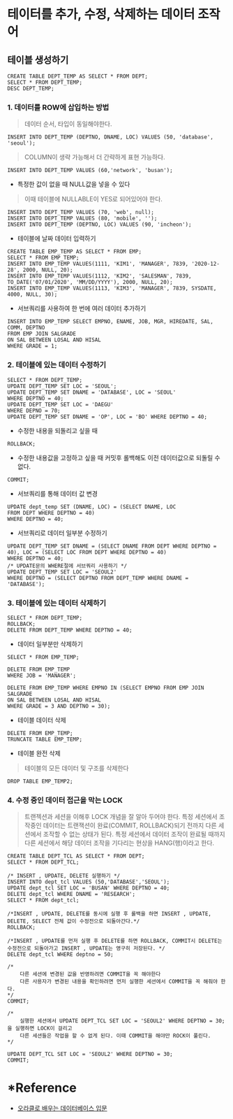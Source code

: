# 테이터를 추가, 수정, 삭제하는 데이터 조작어
## 테이블 생성하기
```
CREATE TABLE DEPT_TEMP AS SELECT * FROM DEPT;
SELECT * FROM DEPT_TEMP;
DESC DEPT_TEMP;
```
### 1. 데이터를 ROW에 삽입하는 방법
> 데이터 순서, 타입이 동일해야한다.

```
INSERT INTO DEPT_TEMP (DEPTNO, DNAME, LOC) VALUES (50, 'database', 'seoul');
```
> COLUMN이 생략 가능해서 더 간략하게 표현 가능하다.
```
INSERT INTO DEPT_TEMP VALUES (60,'network', 'busan');
```

+ 특정한 값이 없을 때 NULL값을 넣을 수 있다 
> 이때 테이블에 NULLABLE이 YES로 되어있어야 한다.

```
INSERT INTO DEPT_TEMP VALUES (70, 'web', null);
INSERT INTO DEPT_TEMP VALUES (80, 'mobile', '');
INSERT INTO DEPT_TEMP (DEPTNO, LOC) VALUES (90, 'incheon');
```

+ 테이블에 날짜 데이터 입력하기
```
CREATE TABLE EMP_TEMP AS SELECT * FROM EMP;
SELECT * FROM EMP_TEMP;
INSERT INTO EMP_TEMP VALUES(1111, 'KIM1', 'MANAGER', 7839, '2020-12-28', 2000, NULL, 20);
INSERT INTO EMP_TEMP VALUES(1112, 'KIM2', 'SALESMAN', 7839, TO_DATE('07/01/2020', 'MM/DD/YYYY'), 2000, NULL, 20);
INSERT INTO EMP_TEMP VALUES(1113, 'KIM3', 'MANAGER', 7839, SYSDATE, 4000, NULL, 30);
```

+ 서브쿼리를 사용하여 한 번에 여러 데이터 추가하기
```
INSERT INTO EMP_TEMP SELECT EMPNO, ENAME, JOB, MGR, HIREDATE, SAL, COMM, DEPTNO
FROM EMP JOIN SALGRADE
ON SAL BETWEEN LOSAL AND HISAL
WHERE GRADE = 1;
```

### 2. 테이블에 있는 데이터 수정하기
```
SELECT * FROM DEPT_TEMP;
UPDATE DEPT_TEMP SET LOC = 'SEOUL';
UPDATE DEPT_TEMP SET DNAME = 'DATABASE', LOC = 'SEOUL'
WHERE DEPTNO = 40;
UPDATE DEPT_TEMP SET LOC = 'DAEGU'
WHERE DEPNO = 70;
UPDATE DEPT_TEMP SET DNAME = 'OP', LOC = 'BO' WHERE DEPTNO = 40;
```

+ 수정한 내용을 되돌리고 싶을 때
```
ROLLBACK;
```
+ 수정한 내용값을 고정하고 싶을 때 커밋후 롤백해도 이전 데이터값으로 되돌릴 수 없다.
```
COMMIT;
```
+ 서브쿼리를 통해 데이터 값 변경
```
UPDATE dept_temp SET (DNAME, LOC) = (SELECT DNAME, LOC
FROM DEPT WHERE DEPTNO = 40)
WHERE DEPTNO = 40;
```

+ 서브쿼리로 데이터 일부분 수정하기
```
UPDATE DEPT_TEMP SET DNAME = (SELECT DNAME FROM DEPT WHERE DEPTNO = 40), LOC = (SELECT LOC FROM DEPT WHERE DEPTNO = 40)
WHERE DEPTNO = 40;
/* UPDATE문의 WHERE절에 서브쿼리 사용하기 */
UPDATE DEPT_TEMP SET LOC = 'SEOUL2'
WHERE DEPTNO = (SELECT DEPTNO FROM DEPT_TEMP WHERE DNAME = 'DATABASE');
```

### 3. 테이블에 있는 데이터 삭제하기
```
SELECT * FROM DEPT_TEMP;
ROLLBACK;
DELETE FROM DEPT_TEMP WHERE DEPTNO = 40;
```
+ 데이터 일부분만 삭제하기
```
SELECT * FROM EMP_TEMP;

DELETE FROM EMP_TEMP
WHERE JOB = 'MANAGER';

DELETE FROM EMP_TEMP WHERE EMPNO IN (SELECT EMPNO FROM EMP JOIN SALGRADE 
ON SAL BETWEEN LOSAL AND HISAL
WHERE GRADE = 3 AND DEPTNO = 30);
```
+ 테이블 데이터 삭제
```
DELETE FROM EMP_TEMP;
TRUNCATE TABLE EMP_TEMP;
```
+ 테이블 완전 삭제
> 테이블의 모든 데이터 및 구조를 삭제한다
```
DROP TABLE EMP_TEMP2; 
```
### 4. 수정 중인 데이터 접근을 막는 LOCK
> 트랜젝션과 세션을 이해후 LOCK 개념을 잘 알아 두어야 한다.
> 특정 세션에서 조작중인 데이터는 트랜잭션이 완료(COMMIT, ROLLBACK)되기 전까지 다른 세션에서 조작할 수 없는 상태가 된다.
> 특정 세션에서 데이터 조작이 완료될 때까지 다른 세션에서 해당 데이터 조작을 기다리는 현상을 HANG(행)이라고 한다.

```
CREATE TABLE DEPT_TCL AS SELECT * FROM DEPT;
SELECT * FROM DEPT_TCL;

/* INSERT , UPDATE, DELETE 실행하기 */
INSERT INTO dept_tcl VALUES (50,'DATABASE','SEOUL');
UPDATE dept_tcl SET LOC = 'BUSAN' WHERE DEPTNO = 40;
DELETE dept_tcl WHERE DNAME = 'RESEARCH';
SELECT * FROM dept_tcl;

/*INSERT , UPDATE, DELETE를 동시에 실행 후 롤백을 하면 INSERT , UPDATE, DELETE, SELECT 전체 값이 수정전으로 되돌아간다.*/
ROLLBACK;

/*INSERT , UPDATE를 먼저 실행 후 DELETE를 하면 ROLLBACK, COMMIT시 DELETE는 수정전으로 되돌아가고 INSERT , UPDATE는 영구히 저장된다. */
DELETE dept_tcl WHERE deptno = 50;

/* 
    다른 세션에 변경된 값을 반영하려면 COMMIT을 꼭 해야한다 
    다른 사용자가 변경된 내용을 확인하려면 먼저 실행한 세션에서 COMMIT을 꼭 해줘야 한다.
*/
COMMIT;

/*
    실행한 세션에서 UPDATE DEPT_TCL SET LOC = 'SEOUL2' WHERE DEPTNO = 30;을 실행하면 LOCK이 걸리고
    다른 세션들은 작업을 할 수 없게 된다. 이때 COMMIT을 해야만 ROCK이 풀린다.
*/

UPDATE DEPT_TCL SET LOC = 'SEOUL2' WHERE DEPTNO = 30;
COMMIT;
```


# *Reference
+ [오라클로 배우는 데이터베이스 입문](http://www.yes24.com/Product/Goods/65849798)

